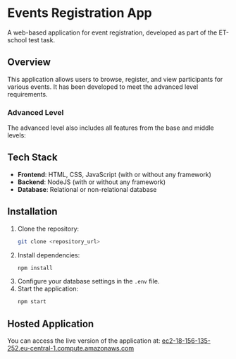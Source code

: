 # Events Registration App

A web-based application for event registration, developed as part of the ET-school test task.

## Overview

This application allows users to browse, register, and view participants for various events. It has been developed to meet the advanced level requirements.

### Advanced Level

The advanced level also includes all features from the base and middle levels:

## Tech Stack

- **Frontend**: HTML, CSS, JavaScript (with or without any framework)
- **Backend**: NodeJS (with or without any framework)
- **Database**: Relational or non-relational database

## Installation

1. Clone the repository:
    ```bash
    git clone <repository_url>
    ```
2. Install dependencies:
    ```bash
    npm install
    ```
3. Configure your database settings in the `.env` file.
4. Start the application:
    ```bash
    npm start
    ```

## Hosted Application

You can access the live version of the application at: [ec2-18-156-135-252.eu-central-1.compute.amazonaws.com](#)
